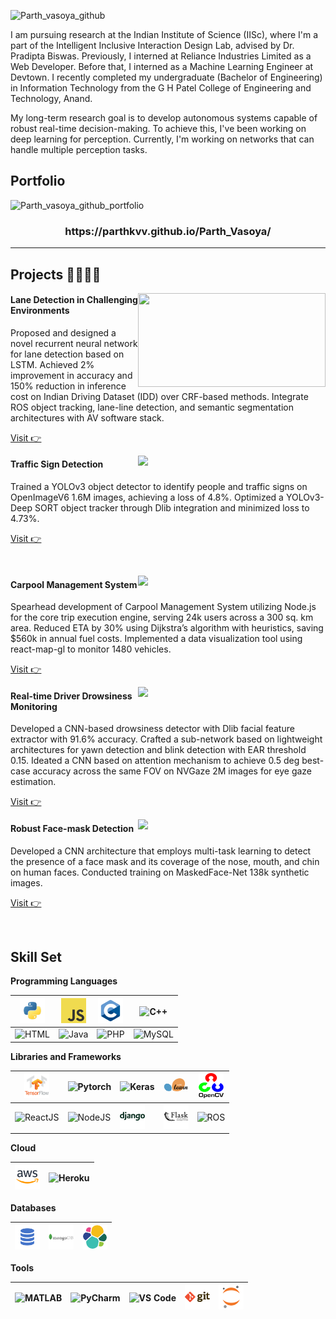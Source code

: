 <!--
**parthkvv/parthkvv** is a ✨ _special_ ✨ repository because its `README.md` (this file) appears on your GitHub profile.

Here are some ideas to get you started:

- 🔭 I’m currently working on ...
- 🌱 I’m currently learning ...
- 👯 I’m looking to collaborate on ...
- 🤔 I’m looking for help with ...
- 💬 Ask me about ...
- 📫 How to reach me: ...
- 😄 Pronouns: ...
- ⚡ Fun fact: ...
-->

![Parth_vasoya_github](https://user-images.githubusercontent.com/56112545/190859047-7a9a36b3-bccf-452a-8fae-da894af74c71.gif)

<!-- <h3 align="center">I'm an ambitious and self-motivated graduate with a strong inclination towards Computer Vision/Perception in Autonomous Driving</h3> -->
I am pursuing research at the Indian Institute of Science (IISc), where I'm a part of the Intelligent Inclusive Interaction Design Lab, advised by Dr. Pradipta Biswas. Previously, I interned at Reliance Industries Limited as a Web Developer. Before that, I interned as a Machine Learning Engineer at Devtown. I recently completed my undergraduate (Bachelor of Engineering) in Information Technology from the G H Patel College of Engineering and Technology, Anand.

My long-term research goal is to develop autonomous systems capable of robust real-time decision-making. To achieve this, I've been working on deep learning for perception. Currently, I'm working on networks that can handle multiple perception tasks.

## Portfolio

![Parth_vasoya_github_portfolio](https://user-images.githubusercontent.com/56112545/190860582-cf7abf0f-d0ce-49fc-a0df-87862094951e.gif)

<h3 align="center"> 
https://parthkvv.github.io/Parth_Vasoya/ 
</h3>

 ---

## Projects 🚀🚗👩‍💻

<p>
  <a href="https://github.com/parthkvv/Lane-Detection-in-Unstructured-Environments"><img width="300" height="150" align='right' src="https://user-images.githubusercontent.com/56112545/190902559-41625c6a-3bc0-4a3b-9548-0fd22cdbd030.gif"></a>
</p>
<h4> Lane Detection in Challenging Environments</h4>

Proposed and designed a novel recurrent neural network for lane detection based on LSTM. Achieved 2% improvement in accuracy and 150% reduction in inference cost on Indian Driving Dataset (IDD) over CRF-based methods. Integrate ROS object tracking, lane-line detection, and semantic segmentation architectures with AV software stack.

[Visit 👉](https://github.com/parthkvv/Lane-Detection-in-Unstructured-Environments)

<p>
  <a href="https://github.com/parthkvv/YOLOv3_Traffic_Sign_Detection"><img width="300" align='right' src="https://waylonwalker.com/latest.png?raw=true"></a>
</p>
<h4> Traffic Sign Detection</h4>

Trained a YOLOv3 object detector to identify people and traffic signs on OpenImageV6 1.6M images, achieving a loss of 4.8%. Optimized a YOLOv3-Deep SORT object tracker through Dlib integration and minimized loss to 4.73%.

[Visit 👉](https://github.com/parthkvv/YOLOv3_Traffic_Sign_Detection)

<br>
<p>
  <a href="https://github.com/parthkvv/Carpool_Management_System"><img width="300" align='right' src="https://user-images.githubusercontent.com/56112545/190911186-dd391665-8664-43dc-8fcb-4c267bdd2875.gif"></a>
</p>
<h4> Carpool Management System</h4>

Spearhead development of Carpool Management System utilizing Node.js for the core trip execution engine, serving 24k users across a 300 sq. km area. Reduced ETA by 30% using Dijkstra’s algorithm with heuristics, saving $560k in annual fuel costs. Implemented a data visualization tool using react-map-gl to monitor 1480 vehicles.

[Visit 👉](https://github.com/parthkvv/Carpool_Management_System)
<p>
  <a href="https://github.com/parthkvv/Real-time_Drowsiness_Detection"><img width="300" align='right' src="https://user-images.githubusercontent.com/56112545/190911219-71b84517-c3c0-4f84-bb18-05a2fcd25dd3.png"></a>
</p>
<h4> Real-time Driver Drowsiness Monitoring</h4>

Developed a CNN-based drowsiness detector with Dlib facial feature extractor with 91.6% accuracy. Crafted a sub-network based on lightweight architectures for yawn detection and blink detection with EAR threshold 0.15. Ideated a CNN based on attention mechanism to achieve 0.5 deg best-case accuracy across the same FOV on NVGaze
2M images for eye gaze estimation.

[Visit 👉](https://github.com/parthkvv/Real-time_Drowsiness_Detection)

<p>
  <a href="https://github.com/parthkvv/Face-Mask-Detection"><img width="300" align='right' src="https://user-images.githubusercontent.com/56112545/190911253-e971867d-5a9f-408b-a769-48fb94c0c4aa.png"></a>
</p>
<h4> Robust Face-mask Detection</h4>

Developed a CNN architecture that employs multi-task learning to detect the presence of a face mask and its coverage of the nose, mouth, and chin on human faces. Conducted training on MaskedFace-Net 138k synthetic images.

[Visit 👉](https://github.com/parthkvv/Face-Mask-Detection)

<br>

## Skill Set

**Programming Languages**

<img title="Python" alt="Python" width="40px" src="https://raw.githubusercontent.com/github/explore/master/topics/python/python.png" />|<img alt="JS" title="JavaScript" width="40px" src="https://raw.githubusercontent.com/github/explore/master/topics/javascript/javascript.png">|<img title="C" alt="C" width="40px" src="https://raw.githubusercontent.com/github/explore/master/topics/c/c.png">|<img title="C++" alt="C++" width="40px" src="https://user-images.githubusercontent.com/56112545/190889399-10ad8b8c-73a7-480c-943e-6749fca1c3ae.png">
|--|--|--|--|
<img title="HTML" alt="HTML" width="40px" src="https://user-images.githubusercontent.com/56112545/190888788-94bc61e2-fe09-42b2-a2c9-c64ccb863167.png" />|<img alt="Java" title="Java" width="40px" src="https://user-images.githubusercontent.com/56112545/190889347-932b1d73-9117-4533-9a8d-f5bc83fe760f.png">|<img title="PHP" alt="PHP" width="40px" src="https://user-images.githubusercontent.com/56112545/190889405-d2a83d7e-eded-4e98-9bbb-82d627b7f539.png">|<img title="MySQL" alt="MySQL" width="40px" src="https://user-images.githubusercontent.com/56112545/190889369-3979687f-2c17-4754-9987-c3940f99b621.png">

**Libraries and Frameworks**

<img title="TensorFlow" alt="TensorFlow" width="40px" src="https://raw.githubusercontent.com/github/explore/master/topics/tensorflow/tensorflow.png">|<img title="Pytorch" alt="Pytorch" width="40px" src="https://user-images.githubusercontent.com/56112545/190888796-fc8ad870-75c7-4009-a289-73a7d13504d6.png">|<img title="Keras" alt="Keras" width="40px" src="https://upload.wikimedia.org/wikipedia/commons/thumb/a/ae/Keras_logo.svg/240px-Keras_logo.svg.png">|<img title="Scikit-Learn" alt="Scikit Learn" width="40px" src="https://raw.githubusercontent.com/github/explore/master/topics/scikit-learn/scikit-learn.png">|<img title="OpenCV" alt="OpenCV" width="40px" src="https://raw.githubusercontent.com/github/explore/master/topics/opencv/opencv.png">
|--|--|--|--|--|
<img title="ReactJS" alt="ReactJS" width="40px" src="https://user-images.githubusercontent.com/56112545/190889586-8f00da4e-18ef-4c76-820a-4075a8faad10.png">|<img title="NodeJS" alt="NodeJS" width="40px" src="https://user-images.githubusercontent.com/56112545/190889611-51d6db6f-c4c5-4ed2-8050-b71a204dc14e.png">|<img title="Django" alt="Django" width="40px" src="https://raw.githubusercontent.com/github/explore/master/topics/django/django.png">|<img title="Flask" alt="Flask" width="40px" src="https://raw.githubusercontent.com/github/explore/master/topics/flask/flask.png">|<img title="ROS" alt="ROS" width="40px" src="https://user-images.githubusercontent.com/56112545/190889606-533c1957-c125-4f5d-90ea-cd2bf96123c8.png">

**Cloud**

<img title="AWS" alt="AWS" width="40px" src="https://raw.githubusercontent.com/github/explore/main/topics/aws/aws.png">|<img title="Heroku" alt="Heroku" width="40px" src="https://img.icons8.com/color/48/000000/heroku.png">
|--|--|

**Databases**

<img title="SQL" alt="SQL" width="40px" src="https://raw.githubusercontent.com/github/explore/master/topics/sql/sql.png">|<img title="MongoDB" alt="MongoDB" width="40px" src="https://raw.githubusercontent.com/github/explore/master/topics/mongodb/mongodb.png">|<img title="ElasticSearch" alt="ElasticSearch" width="40px" src="https://raw.githubusercontent.com/github/explore/master/topics/elasticsearch/elasticsearch.png"> <br>
|--|--|--|

**Tools**

<img title="MATLAB" alt="MATLAB" width="40px" src="https://user-images.githubusercontent.com/56112545/190888794-8fa77d82-8dca-4c8c-be89-059bf43564aa.png">|<img title="PyCharm" alt="PyCharm" width="40px" src="https://user-images.githubusercontent.com/56112545/190890510-18b54e03-cc8d-40c6-bd34-3a6c05cc388d.png">|<img title="VS Code" alt="VS Code" width="40px" src="https://img.icons8.com/fluent/48/000000/visual-studio-code-2019.png">|<img title="git" alt="git" width="40px" src="https://raw.githubusercontent.com/github/explore/master/topics/git/git.png">|<img title="Jupyter Notebook" alt="Jupyter" width="40px" src="https://raw.githubusercontent.com/github/explore/master/topics/jupyter-notebook/jupyter-notebook.png">
|--|--|--|--|--|
<br>
